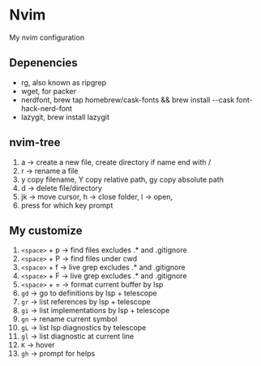 # Nvim 

My nvim configuration

## Depenencies

- rg, also known as ripgrep
- wget, for packer
- nerdfont, brew tap homebrew/cask-fonts && brew install --cask font-hack-nerd-font
- lazygit, brew install lazygit

## nvim-tree

1. a -> create a new file, create directory if name end with /
2. r -> rename a file
3. y copy filename, Y copy relative path, gy copy absolute path
4. d -> delete file/directory
5. jk -> move cursor, h -> close folder, l -> open, 
6. press <leader><space> for which key prompt

## My customize

1. `<space>` + p -> find files excludes .* and .gitignore
2. `<space>` + P -> find files under cwd
3. `<space>` + f -> live grep excludes .* and .gitignore
4. `<space>` + F -> live grep excludes .* and .gitignore
5. `<space>` + = -> format current buffer by lsp
6. `gd`          -> go to definitions by lsp + telescope
7. `gr` -> list references by lsp + telescope
8. `gi` -> list implementations by lsp + telescope
9. `gn` -> rename current symbol
10. `gL` -> list lsp diagnostics by telescope
11. `gl` -> list diagnostic at current line 
14. `K` -> hover
15. `gh` -> prompt for helps
